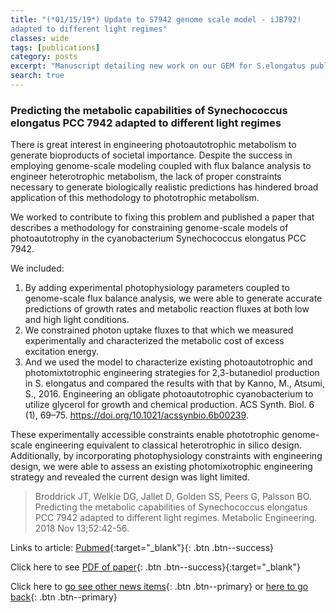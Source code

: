 ```yaml
---
title: "(*01/15/19*) Update to S7942 genome scale model - iJB792!
adapted to different light regimes"
classes: wide
tags: [publications]
category: posts
excerpt: "Manuscript detailing new work on our GEM for S.elongatus published in PNAS describing its simulation of high and low light as well as 14BD produciton"
search: true    
---
```

### Predicting the metabolic capabilities of Synechococcus elongatus PCC 7942 adapted to different light regimes <br> 
There is great interest in engineering photoautotrophic metabolism to generate bioproducts of societal importance. Despite the success in employing genome-scale modeling coupled with flux balance analysis to engineer heterotrophic metabolism, the lack of proper constraints necessary to generate biologically realistic predictions has hindered broad application of this methodology to phototrophic metabolism. 

We worked to contribute to fixing this problem and published a paper that describes a methodology for constraining genome-scale models of photoautotrophy in the cyanobacterium Synechococcus elongatus PCC 7942. 

We included: 
1. By adding experimental photophysiology parameters coupled to genome-scale flux balance analysis, we were able to generate accurate predictions of growth rates and metabolic reaction fluxes at both low and high light conditions. 
2. We constrained photon uptake fluxes to that which we measured experimentally and characterized the metabolic cost of excess excitation energy. 
3. And we used the model to characterize existing photoautotrophic and photomixtotrophic engineering strategies for 2,3-butanediol production in S. elongatus and compared the results with that by Kanno, M., Atsumi, S., 2016. Engineering an obligate photoautotrophic cyanobacterium to utilize glycerol for growth and chemical production. ACS Synth. Biol. 6 (1), 69–75. https://doi.org/10.1021/acssynbio.6b00239.

These experimentally accessible constraints enable phototrophic genome-scale engineering equivalent to classical heterotrophic in silico design. Additionally, by incorporating photophysiology constraints with engineering design, we were able to assess an existing photomixotrophic engineering strategy and revealed the current design was light limited. 

>Broddrick JT, Welkie DG, Jallet D, Golden SS, Peers G, Palsson BO. Predicting the metabolic capabilities of Synechococcus elongatus PCC 7942 adapted to different light regimes. Metabolic Engineering. 2018 Nov 13;52:42-56. <br/>

Links to article: [Pubmed](https://www.ncbi.nlm.nih.gov/pubmed/30439494){:target="_blank"}{: .btn .btn--success}

Click here to see [PDF of paper](https://drive.google.com/open?id=1jJub7N5iiOAv4gPGpZ0kkDLXqO2AWwvn){: .btn .btn--success}{:target="_blank"}<br/>

Click here to     [go see other news items](/Blog/){: .btn .btn--primary} or [here to go back](/){: .btn .btn--primary}



